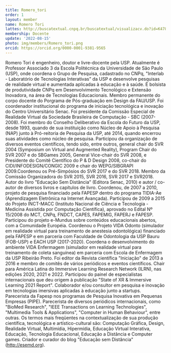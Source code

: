 ```yaml
---
title: Romero_tori
order: 1
layout: member
name: Romero Tori
lattes: http://buscatextual.cnpq.br/buscatextual/visualizacv.do?id=K4787894T6
membership: Docente
update: '2022-08-15'
photo: img/members/Romero_tori.png
orcid: https://orcid.org/0000-0001-9381-9565
---
```


Romero Tori é engenheiro, doutor e livre-docente pela USP. Atualmente é Professor Associado 3 da Escola Politécnica da Universidade de São Paulo (USP), onde coordena o Grupo de Pesquisa, cadastrado no CNPq, "Interlab - Laboratório de Tecnologias Interativas" da USP e desenvolve pesquisas de realidade virtual e aumentada aplicadas à educação e à saúde. É bolsista de produtividade CNPq em Desenvolvimento Tecnológico e Extensão Inovadora, na área de Tecnologias Educacionais. Membro permanente do corpo docente do Porgrama de Pós-graduação em Design da FAU/USP. Foi coordenador institucional do programa de iniciação tecnológica e inovação do Centro Universitário Senac. Foi presidente da Comissão Especial de Realidade Virtual da Sociedade Brasileira de Computação - SBC (2007-2008). Foi membro do Conselho Deliberativo da Escola do Futuro da USP, desde 1993, quando de sua instituição como Núcleo de Apoio à Pesquisa (NAP) junto à Pró-reitoria de Pesquisa da USP, até 2014, quando encerrou suas atividades como núcleo de pesquisa. Participou da organização de diversos eventos científicos, tendo sido, entre outros, general chair do SVR 2004 (Symposium on Virtual and Augmented Reality), Program Chair do SVR 2007 e do SBGames 2005, General Vice-chair do SVR 2008, e Presidente do Comitê Científico do P & D Design 2008, co-chair do CIDI/INFODESIGN/CONGIC 2009 e chair do WEPG/SIBGRAPI 2009.Coordenou os Pré-Simpósios do SVR 2017 e do SVR 2018. Membro da Comissão Organizadora do SVR 2015, SVR 2016, SVR 2017 e SVR2018. Autor do livro "Educação Sem Distância" (Editora Senac, 2010) e autor / co-autor de diversos livros e capítulos de livro. Coordenou, de 2007 a 2010, projeto de pesquisa financiado pela FAPESP dentro do programa TIDIA-Ae (Aprendizagem Eletrônica na Internet Avançada). Participou de 2009 a 2015 do Projeto INCT-MACC (Instituto Nacional de Ciência e Tecnologia - Medicina Assistida por Computação Científica), aprovado no Edital Nº 15/2008 do MCT, CNPq, FNDCT, CAPES, FAPEMIG, FAPERJ e FAPESP. Participou do projeto e-Mundus sobre conteúdos educacionais abertos, com a Comunidade Européia. Coordenou o Projeto VIDA Odonto (simulador em realidade virtual para treinamento de anestesia odontológica) financiado pela FAPESP e em parceria com Faculdade de Odontologia da USP Bauru (FOB-USP) e EACH USP (2017-2020). Coordena o desenvolvimento do ambiente VIDA Enfermagem (simulador em realidade virtual para treinamento de coleta sanguínea) em parceria com Escola de Enfermagem da USP Ribeirão Preto. Foi editor da Revista científica "Iniciação" de 2013 a 2016 e membro de comitês de vários periódicos e eventos científicos. Chair para América Latina do Immersive Learning Research Network (ILRN), nas edições 2020, 2021 e 2022. Participou do painel de especialistas internacionais que deu origem à publicação "State of XR & Immersive Learning 2021 Report". Colaborador e/ou consultor em pesquisa e inovação em tecnologias imersivas aplicadas à educação junto a startups. Parecerista da Fapesp nos programas de Pesquisa Inovativa em Pequenas Empresas (PIPE). Parecerista de diversos periódicos internacionais, como "BioMed Research", "IEEE Transactions on Learning Technologies", "Multimedia Tools & Applications", "Computer in Human Behaviour", entre outras. Os termos mais freqüentes na contextualização de sua produção científica, tecnológica e artístico-cultural são: Computação Gráfica, Design, Realidade Virtual, Multimídia, Hipermídia, Educação Virtual Interativa, Educação, Tecnologia Educacional, Educação a Distância e Computer games. Criador e curador do blog "Educação sem Distância" (http://esemd.org).

